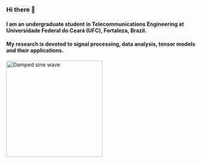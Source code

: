### Hi there 👋

#### I am an undergraduate student in Telecommunications Engineering at Universidade Federal do Ceará (UFC), Fortaleza, Brazil. 
#### My research is devoted to signal processing, data analysis, tensor models and their applications.
  
<a title="Damped sine wave"  href="https://github.com/lucasabdalah/lucasabdalah/blob/master/exp.gif"><img width="256" alt="Damped sine wave" src="https://github.com/lucasabdalah/lucasabdalah/blob/master/exp.gif"></a>

<!--
**lucasabdalah/lucasabdalah** is a ✨ _special_ ✨ repository because its `README.md` (this file) appears on your GitHub profile.
